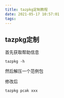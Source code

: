 ```yaml
---
title: tazpkg定制教程
date: 2021-05-17 10:57:01
tags:
---
```


## tazpkg定制

首先获取帮助信息
```
tazpkg -h
```
然后解压一个范例包

修改后
```
tazpkg pcak xxx
```
